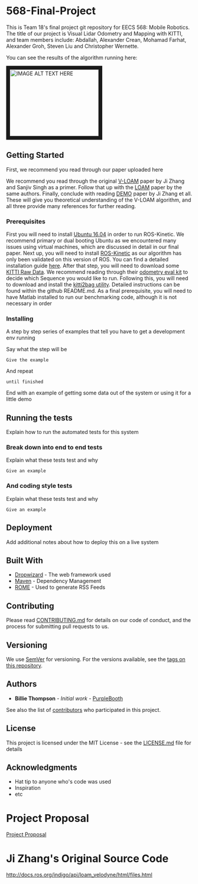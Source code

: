 # 568-Final-Project

This is Team 18's final project git repository for EECS 568: Mobile Robotics. The title of our project is Visual Lidar Odometry and Mapping with KITTI, and team members include: Abdallah, Alexander Crean, Mohamad Farhat, Alexander Groh, Steven Liu and Christopher Wernette.

You can see the results of the algorithm running here: 

<a href="http://www.youtube.com/watch?feature=player_embedded&v=ZrNLccGeftM
" target="_blank"><img src="http://img.youtube.com/vi/ZrNLccGeftM/0.jpg" 
alt="IMAGE ALT TEXT HERE" width="240" height="180" border="10" /></a>

## Getting Started

First, we recommend you read through our paper uploaded here

We recommend you read through the original [V-LOAM](http://www.frc.ri.cmu.edu/~jizhang03/Publications/ICRA_2015.pdf) paper by Ji Zhang and Sanjiv Singh as a primer. Follow that up with the [LOAM](https://www.ri.cmu.edu/pub_files/2014/7/Ji_LidarMapping_RSS2014_v8.pdf) paper by the same authors. Finally, conclude with reading [DEMO](http://www.frc.ri.cmu.edu/~jizhang03/Publications/IROS_2014.pdf) paper by Ji Zhang et all. These will give you theoretical understanding of the V-LOAM algorithm, and all three provide many references for further reading.

### Prerequisites

First you will need to install [Ubuntu 16.04](http://releases.ubuntu.com/16.04.4/) in order to run ROS-Kinetic. We recommend primary or dual booting Ubuntu as we encountered many issues using virtual machines, which are discussed in detail in our final paper.
Next up, you will need to install [ROS-Kinetic](http://wiki.ros.org/kinetic) as our algorithm has only been validated on this version of ROS. You can find a detailed installation guide [here](http://wiki.ros.org/kinetic/Installation).
After that step, you will need to download some [KITTI Raw Data](http://www.cvlibs.net/datasets/kitti/raw_data.php). We recommend reading through their [odometry eval kit](http://kitti.is.tue.mpg.de/kitti/devkit_odometry.zip) to decide which Sequence you would like to run.
Following this, you will need to download and install the [kitti2bag utility](https://github.com/tomas789/kitti2bag). Detailed instructions can be found within the github README.md.
As a final prerequisite, you will need to have Matlab installed to run our benchmarking code, although it is not necessary in order

### Installing

A step by step series of examples that tell you have to get a development env running

Say what the step will be

```
Give the example
```

And repeat

```
until finished
```

End with an example of getting some data out of the system or using it for a little demo

## Running the tests

Explain how to run the automated tests for this system

### Break down into end to end tests

Explain what these tests test and why

```
Give an example
```

### And coding style tests

Explain what these tests test and why

```
Give an example
```

## Deployment

Add additional notes about how to deploy this on a live system

## Built With

* [Dropwizard](http://www.dropwizard.io/1.0.2/docs/) - The web framework used
* [Maven](https://maven.apache.org/) - Dependency Management
* [ROME](https://rometools.github.io/rome/) - Used to generate RSS Feeds

## Contributing

Please read [CONTRIBUTING.md](https://gist.github.com/PurpleBooth/b24679402957c63ec426) for details on our code of conduct, and the process for submitting pull requests to us.

## Versioning

We use [SemVer](http://semver.org/) for versioning. For the versions available, see the [tags on this repository](https://github.com/your/project/tags). 

## Authors

* **Billie Thompson** - *Initial work* - [PurpleBooth](https://github.com/PurpleBooth)

See also the list of [contributors](https://github.com/your/project/contributors) who participated in this project.

## License

This project is licensed under the MIT License - see the [LICENSE.md](LICENSE.md) file for details

## Acknowledgments

* Hat tip to anyone who's code was used
* Inspiration
* etc


# Project Proposal
[Project Proposal](/Project_Proposal.pdf)

# Ji Zhang's Original Source Code
http://docs.ros.org/indigo/api/loam_velodyne/html/files.html
